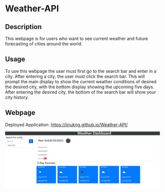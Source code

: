 # Weather-API

## Description

This webpage is for users who want to see current weather and future forecasting of cities around the world. 

## Usage

To use this webpage the user must first go to the search bar and enter in a city.
After entering a city, the user must click the search bar.
This will prompt the main display to show the current weather conditions of desired the desired city, with the bottom display showing the upcoming five days.
After entering the desired city, the bottom of the search bar will show your city history.

## Webpage 

Deployed Application: https://iinukng.github.io/Weather-API/


![](assets/images/weather.PNG)

